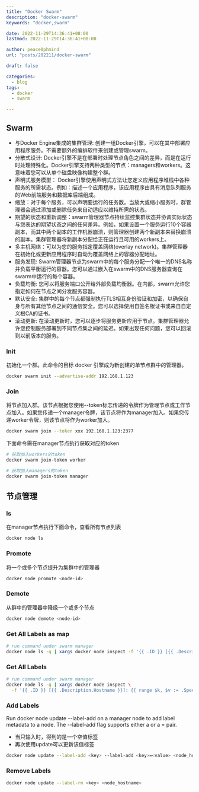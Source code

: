 ```yaml
---
title: "Docker Swarm"
description: "docker-swarm"
keywords: "docker,swarm"

date: 2022-11-29T14:36:41+08:00
lastmod: 2022-11-29T14:36:41+08:00

author: peace0phmind
url: "posts/202211/docker-swarm"

draft: false

categories:
  - blog
tags:
  - docker
  - swarm

---
```




## Swarm
- 与Docker Engine集成的集群管理: 创建一组Docker引擎，可以在其中部署应用程序服务。不需要额外的编排软件来创建或管理swarm。
- 分散式设计: Docker引擎不是在部署时处理节点角色之间的差异，而是在运行时处理特殊化。Docker引擎支持两种类型的节点：managers和workers。这意味着您可以从单个磁盘映像构建整个群。
- 声明式服务模型： Docker引擎使用声明式方法让您定义应用程序堆栈中各种服务的所需状态。例如：描述一个应用程序，该应用程序由具有消息队列服务的Web前端服务和数据库后端组成。
- 缩放：对于每个服务，可以声明要运行的任务数。当放大或缩小服务时，群管理器会通过添加或删除任务来自动适应以维持所需的状态。
- 期望的状态和重新调整：swarm管理器节点持续监控集群状态并协调实际状态与您表达的期望状态之间的任何差异。例如，如果设置一个服务运行10个容器副本，而其中两个副本的工作机器崩溃，则管理器创建两个新副本来替换崩溃的副本。集群管理器将新副本分配给正在运行且可用的workers上。
- 多主机网络：可以为您的服务指定覆盖网络(overlay network)。集群管理器在初始化或更新应用程序时自动为覆盖网络上的容器分配地址。
- 服务发现: Swarm管理器节点为swarm中的每个服务分配一个唯一的DNS名称并负载平衡运行的容器。您可以通过嵌入在swarm中的DNS服务器查询在swarm中运行的每个容器。
- 负载均衡: 您可以将服务端口公开给外部负载均衡器。在内部，swarm允许您指定如何在节点之间分发服务容器。
- 默认安全: 集群中的每个节点都强制执行TLS相互身份验证和加密，以确保自身与所有其他节点之间的通信安全。您可以选择使用自签名根证书或来自自定义根CA的证书。
- 滚动更新: 在滚动更新时，您可以逐步将服务更新应用于节点。集群管理器允许您控制服务部署到不同节点集之间的延迟。如果出现任何问题，您可以回滚到以前版本的服务。

### Init
初始化一个群。此命令的目标 docker 引擎成为新创建的单节点群中的管理器。

```bash
docker swarm init --advertise-addr 192.168.1.123
```

### Join
将节点加入群。该节点根据您使用--token标志传递的令牌作为管理节点或工作节点加入。如果您传递一个manager令牌，该节点将作为manager加入。如果您传递worker令牌，则该节点将作为worker加入。

```bash
docker swarm join --token xxx 192.168.1.123:2377
```

下面命令需在manager节点执行获取对应的token
```bash
# 获取加入workers的token
docker swarm join-token worker

# 获取加入managers的token
docker swarm join-token manager
```

## 节点管理

### ls
在manager节点执行下面命令，查看所有节点列表

```bash
docker node ls
```

### Promote
将一个或多个节点提升为集群中的管理器

```bash
docker node promote <node-id>
```

### Demote
从群中的管理器中降级一个或多个节点

```bash
docker node demote <node-id>
```

### Get All Labels as map
```bash
# run command under swarm manager
docker node ls -q | xargs docker node inspect -f '{{ .ID }} [{{ .Description.Hostname }}]: {{ .Spec.Labels }}'
```

### Get All Labels
```bash
# run command under swarm manager
docker node ls -q | xargs docker node inspect \
  -f '{{ .ID }} [{{ .Description.Hostname }}]: {{ range $k, $v := .Spec.Labels }}{{ $k }}={{ $v }} {{end}}'
```

### Add Labels
Run docker node update --label-add on a manager node to add label metadata to a node. The --label-add flag supports either a <key> or a <key>=<value> pair.
- 当只输入<key>时，得到的是一个空值标签
- 再次使用update可以更新该<key>值标签

```bash
docker node update --label-add <key> --label-add <key>=<value> <node_hostname>
```

### Remove Labels
```bash
docker node update --label-rm <key> <node_hostname>
```